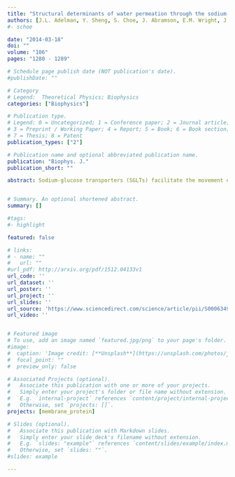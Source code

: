 ```yaml
---
title: "Structural determinants of water permeation through the sodium-galactose transporter vSGLT"
authors: [J.L. Adelman, Y. Sheng, S. Choe, J. Abramson, E.M. Wright, J.M. Rosenberg, M. Grabe]
#- schoe 

date: "2014-03-18"
doi: ""
volume: "106"
pages: "1280 - 1289"

# Schedule page publish date (NOT publication's date).
#publishDate: ""

# Category
# Legend:  Theoretical Physics; Biophysics
categories: ["Biophysics"]

# Publication type.
# Legend: 0 = Uncategorized; 1 = Conference paper; 2 = Journal article;
# 3 = Preprint / Working Paper; 4 = Report; 5 = Book; 6 = Book section;
# 7 = Thesis; 8 = Patent
publication_types: ["2"]

# Publication name and optional abbreviated publication name.
publication: "Biophys. J."
publication_short: ""

abstract: Sodium-glucose transporters (SGLTs) facilitate the movement of water across the cell membrane, playing a central role in cellular homeostasis. Here, we present a detailed analysis of the mechanism of water permeation through the inward-facing state of vSGLT based on nearly 10 μs of molecular dynamics simulations. These simulations reveal the transient formation of a continuous water channel through the transporter that permits water to permeate the protein. Trajectories in which spontaneous release of galactose is observed, as well as those in which galactose remains in the binding site, show that the permeation rate, although modulated by substrate occupancy, is not tightly coupled to substrate release. Using a, to our knowledge, novel channel-detection algorithm, we identify the key residues that control water flow through the transporter and show that solvent gating is regulated by side-chain motions in a small number of residues on the extracellular face. A sequence alignment reveals the presence of two insertion sites in mammalian SGLTs that flank these outer-gate residues. We hypothesize that the absence of these sites in vSGLT may account for the high water permeability values for vSGLT determined via simulation compared to the lower experimental estimates for mammalian SGLT1.


# Summary. An optional shortened abstract.
summary: []

#tags:
#- highlight

featured: false

# links:
# - name: ""
#   url: ""
#url_pdf: http://arxiv.org/pdf/1512.04133v1
url_code: ''
url_dataset: ''
url_poster: ''
url_project: ''
url_slides: ''
url_source: 'https://www.sciencedirect.com/science/article/pii/S0006349514000678'
url_video: ''


# Featured image
# To use, add an image named `featured.jpg/png` to your page's folder. 
#image:
#  caption: 'Image credit: [**Unsplash**](https://unsplash.com/photos/jdD8gXaTZsc)'
#  focal_point: ""
#  preview_only: false

# Associated Projects (optional).
#   Associate this publication with one or more of your projects.
#   Simply enter your project's folder or file name without extension.
#   E.g. `internal-project` references `content/project/internal-project/index.md`.
#   Otherwise, set `projects: []`.
projects: [membrane_protein]

# Slides (optional).
#   Associate this publication with Markdown slides.
#   Simply enter your slide deck's filename without extension.
#   E.g. `slides: "example"` references `content/slides/example/index.md`.
#   Otherwise, set `slides: ""`.
#slides: example

---
```



